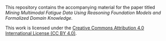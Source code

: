This repository contains the accompanying material for the paper titled *Mining Multimodal Fatigue Data Using Reasoning Foundation Models and Formalized Domain Knowledge*.

This work is licensed under the [Creative Commons Attribution 4.0 International License (CC BY 4.0)](https://creativecommons.org/licenses/by/4.0/).
